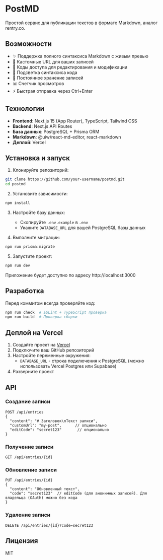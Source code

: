 # PostMD

Простой сервис для публикации текстов в формате Markdown, аналог rentry.co.

## Возможности

- ✨ Поддержка полного синтаксиса Markdown с живым превью
- 🔗 Кастомные URL для ваших записей
- 🔐 Коды доступа для редактирования и модификации
- 🎨 Подсветка синтаксиса кода
- 💾 Постоянное хранение записей
- 📊 Счетчик просмотров
- ⚡ Быстрая отправка через Ctrl+Enter

## Технологии

- **Frontend**: Next.js 15 (App Router), TypeScript, Tailwind CSS
- **Backend**: Next.js API Routes
- **База данных**: PostgreSQL + Prisma ORM
- **Markdown**: @uiw/react-md-editor, react-markdown
- **Деплой**: Vercel

## Установка и запуск

1. Клонируйте репозиторий:
```bash
git clone https://github.com/your-username/postmd.git
cd postmd
```

2. Установите зависимости:
```bash
npm install
```

3. Настройте базу данных:
   - Скопируйте `.env.example` в `.env`
   - Укажите `DATABASE_URL` для вашей PostgreSQL базы данных

4. Выполните миграции:
```bash
npm run prisma:migrate
```

5. Запустите проект:
```bash
npm run dev
```

Приложение будет доступно по адресу http://localhost:3000

## Разработка

Перед коммитом всегда проверяйте код:
```bash
npm run check  # ESLint + TypeScript проверка
npm run build  # Проверка сборки
```

## Деплой на Vercel

1. Создайте проект на [Vercel](https://vercel.com)
2. Подключите ваш GitHub репозиторий
3. Настройте переменные окружения:
   - `DATABASE_URL` - строка подключения к PostgreSQL (можно использовать Vercel Postgres или Supabase)
4. Разверните проект

## API

### Создание записи
```
POST /api/entries
{
  "content": "# Заголовок\nТекст записи",
  "customUrl": "my-post",      // опционально
  "editCode": "secret123"       // опционально
}
```

### Получение записи
```
GET /api/entries/{id}
```

### Обновление записи
```
PUT /api/entries/{id}
{
  "content": "Обновленный текст",
  "code": "secret123"  // editCode (для анонимных записей). Для владельца (OAuth) можно без кода
}
```

### Удаление записи
```
DELETE /api/entries/{id}?code=secret123
```

## Лицензия

MIT
